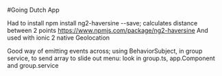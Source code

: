 #Going Dutch App

Had to install
npm install ng2-haversine --save; calculates distance between 2 points
https://www.npmjs.com/package/ng2-haversine
And used with ionic 2 native Geolocation

Good way of emitting events across; using BehaviorSubject, in group service, to send array to slide out menu: look in group.ts, app.Component and group.service

